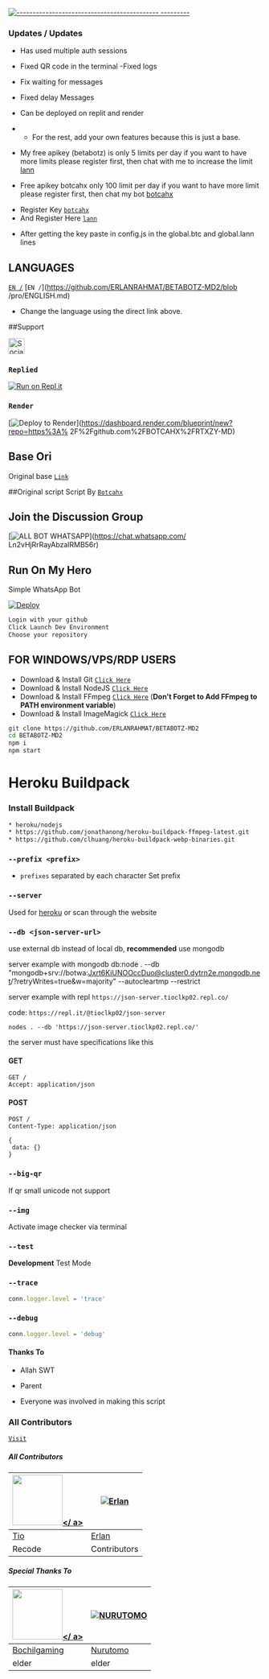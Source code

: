  [![-------------------------------------------- ---------](https://raw.githubusercontent.com/andreasbm/readme/master/assets/lines/colored.png)](#table-of-contents)



### Updates / Updates
- Has used multiple auth sessions
- Fixed QR code in the terminal
-Fixed logs
- Fix waiting for messages
- Fixed delay Messages
- Can be deployed on replit and render
- - For the rest, add your own features because this is just a base.

- My free apikey (betabotz) is only 5 limits per day if you want to have more limits please register first, then chat with me to increase the limit [lann](http://wa.me/6287764694844?text=.register )
- Free apikey botcahx only 100 limit per day if you want to have more limit please register first, then chat my bot [botcahx](http://wa.me/62813958616959?text=.claimtrial )

+ Register Key [`botcahx`](https://api.botcahx.live)
+ And Register Here [`lann`](https://api.betabotz.org)

- After getting the key paste in config.js in the global.btc and global.lann lines

## LANGUAGES

[`EN /`](https://github.com/ERLANRAHMAT/BETABOTZ-MD2/blob/pro/README.md)
[`EN /`](https://github.com/ERLANRAHMAT/BETABOTZ-MD2/blob /pro/ENGLISH.md)
- Change the language using the direct link above.


##Support

<a href="https://sociabuzz.com/tioclkp02" target="_blank"><img src="https://img.shields.io/badge/Buy_Me_A_Coffee-FFDD00?style=for-the-badge&logo= buy-me-a-coffee&logoColor=black" height="32px" alt="Sociabuzz"></a>

### `Replied`

[![Run on Repl.it](https://repl.it/badge/github/ERLANRAHMAT/BETABOTZ-MD2)](https://repl.it/github/ERLANRAHMAT/BETABOTZ-MD2)

  

### `Render`

[![Deploy to Render](https://render.com/images/deploy-to-render-button.svg)](https://dashboard.render.com/blueprint/new?repo=https%3A% 2F%2Fgithub.com%2FBOTCAHX%2FRTXZY-MD)



## Base Ori
Original base [`Link`](https://github.com/HelgaIlham/ZukaBet)

##Original script
Script By [`Botcahx`](https://github.com/BOTCAHX/RTXZY-MD)

## Join the Discussion Group

[![ALL BOT WHATSAPP](https://img.shields.io/badge/WhatsApp%20Group-25D366?style=for-the-badge&logo=whatsapp&logoColor=red)](https://chat.whatsapp.com/ Ln2vHjRrRayAbzalRMB56r)



## Run On My Hero

Simple WhatsApp Bot

[![Deploy](https://www.herokucdn.com/deploy/button.svg)](https://heroku.com/deploy?template=https://github.com/ERLANRAHMAT/BETABOTZ-MD2)

```bash
Login with your github
Click Launch Dev Environment
Choose your repository
```
## FOR WINDOWS/VPS/RDP USERS

* Download & Install Git [`Click Here`](https://git-scm.com/downloads)
* Download & Install NodeJS [`Click Here`](https://nodejs.org/en/download)
* Download & Install FFmpeg [`Click Here`](https://ffmpeg.org/download.html) (**Don't Forget to Add FFmpeg to PATH environment variable**)
* Download & Install ImageMagick [`Click Here`](https://imagemagick.org/script/download.php)

```bash
git clone https://github.com/ERLANRAHMAT/BETABOTZ-MD2
cd BETABOTZ-MD2
npm i
npm start
```
# Heroku Buildpack
### Install Buildpack
```bash
* heroku/nodejs
* https://github.com/jonathanong/heroku-buildpack-ffmpeg-latest.git
* https://github.com/clhuang/heroku-buildpack-webp-binaries.git
```


### `--prefix <prefix>`

* `prefixes` separated by each character
Set prefix

### `--server`

Used for [heroku](https://heroku.com/) or scan through the website

### `--db <json-server-url>`

use external db instead of local db, **recommended** use mongodb

server example with mongodb db:node . --db "mongodb+srv://botwa:Jxrt6KiUNOOccDuo@cluster0.dytrn2e.mongodb.net/?retryWrites=true&w=majority" --autocleartmp --restrict

server example with repl `https://json-server.tioclkp02.repl.co/`

code: `https://repl.it/@tioclkp02/json-server`

`nodes . --db 'https://json-server.tioclkp02.repl.co/'`

the server must have specifications like this

#### GET

```http
GET /
Accept: application/json
```

#### POST

```http
POST /
Content-Type: application/json

{
 data: {}
}
```

### `--big-qr`

If qr small unicode not support

### `--img`

Activate image checker via terminal

### `--test`

**Development** Test Mode

### `--trace`

```js
conn.logger.level = 'trace'
```

### `--debug`

```js
conn.logger.level = 'debug'
```
#### Thanks To
- Allah SWT

- Parent



- Everyone was involved in making this script





### All Contributors

[`Visit`](https://github.com/BOTCAHX/RTXZY-MD/graphs/contributors)


 
##### All Contributors
<a href="https://github.com/BOTCAHX"><img src="https://github.com/BOTCAHX.png?size=100" width="100" height="100"></ a> | [![Erlan](https://github.com/ERLANRAHMAT.png?size=100)](https://github.com/ERLANRAHMAT)
---|---
[Tio](https://github.com/BOTCAHX) | [Erlan](https://github/ERLANRAHMAT)
Recode | Contributors |

##### Special Thanks To
<!--[![Nurutomo](https://github.com/Nurutomo.png?size=100)](https://github.com/Nurutomo)
[![BochilGaming](https://github.com/BochilGaming.png?size=100)](https://github.com/BochilGaming)
[![adiwajshing/Baileys](https://github.com/adiwajshing.png?size=100)](https://github.com/adiwajshing)-->
<a href="https://github.com/BochilGaming"><img src="https://github.com/BochilGaming.png?size=100" width="100" height="100"></ a> | [![NURUTOMO](https://github.com/Nurutomo.png?size=100)](https://github.com/Nurutomo)
---|---
[Bochilgaming](https://github.com/BochilGaming) | [Nurutomo](https://github.com/Nurutomo)
elder | elder |
